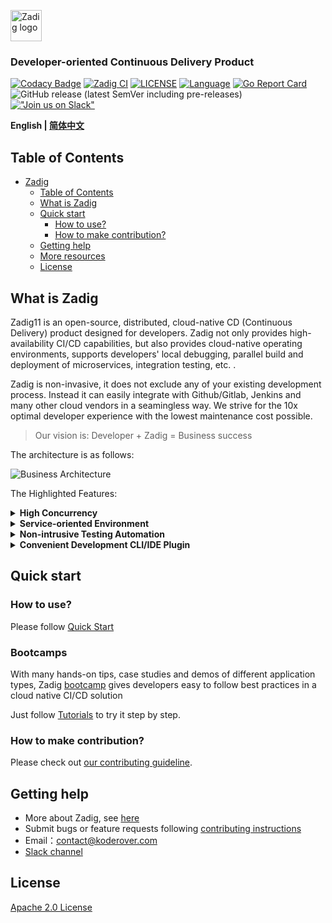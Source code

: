 <p><a href="https://github.com/koderover/zadig-doc" target="_blank" rel="noopener noreferrer"><img height="50" src="https://docs.koderover.com/zadig/img/zadig.png" alt="Zadig logo"></a></p>

<h3 align="left">Developer-oriented Continuous Delivery Product</h3>

<span align="left">

[![Codacy Badge](https://api.codacy.com/project/badge/Grade/2276bb4cce9348ceb8ddeeea5803ed57)](https://app.codacy.com/gh/koderover/zadig?utm_source=github.com&utm_medium=referral&utm_content=koderover/zadig&utm_campaign=Badge_Grade_Settings)
[![Zadig CI](https://os.koderover.com/api/collie/api/badge?pipelineName=zadig-ci/zadig-ci&source=github&repoFullName=koderover/zadig&branch=main&eventType=push)](https://os.koderover.com/v1/projects/detail/zadig-ci/pipelines/freestyle/home/zadig-ci/608824fef341de000137317d?rightbar=step)
[![LICENSE](https://img.shields.io/github/license/koderover/zadig.svg)](https://github.com/koderover/zadig/blob/main/LICENSE)
[![Language](https://img.shields.io/badge/Language-Go-blue.svg)](https://golang.org/)
⁣[![Go Report Card](https://goreportcard.com/badge/github.com/koderover/zadig)](https://goreportcard.com/report/github.com/koderover/zadig)
![GitHub release (latest SemVer including pre-releases)](https://img.shields.io/github/v/release/koderover/zadig?include_prereleases)
[!["Join us on Slack"](https://img.shields.io/badge/join-us%20on%20slack-gray.svg?longCache=true&logo=slack&colorB=brightgreen)](https://join.slack.com/t/zadig-workspace/shared_invite/zt-qedvct1t-mQUf2eyTRkoVCc_RWKKgxw)

</span>

<div align="left">

**English | [简体中文](./README-zh-CN.md)**

</div>

## Table of Contents

- [Zadig](#zadig)
  - [Table of Contents](#table-of-contents)
  - [What is Zadig](#what-is-zadig)
  - [Quick start](#quick-start)
    - [How to use?](#how-to-use)
    - [How to make contribution?](#how-to-make-contribution)
  - [Getting help](#getting-help)
  - [More resources](#more-resources)
  - [License](#license)

## What is Zadig

Zadig11 is an open-source, distributed, cloud-native CD (Continuous Delivery) product designed for developers. Zadig not only provides high-availability CI/CD capabilities, but also provides cloud-native operating environments, supports developers' local debugging, parallel build and deployment of microservices, integration testing, etc. .

Zadig is non-invasive, it does not exclude any of your existing development process. Instead it can easily integrate with Github/Gitlab, Jenkins and many other cloud vendors in a seamingless way. We strive for the 10x optimal developer experience with the lowest maintenance cost possible.

> Our vision is: Developer + Zadig = Business success


The architecture is as follows:

![Business Architecture](./Zadig-Business-Architecture.jpg)

The Highlighted Features:

<details>
  <summary><b>High Concurrency</b></summary>
  Based on cloud-native design, through simple configuration, the system automatically generates workflows to achieve high concurrent execution for continuous delivery relevant tasks such as building, testing and deployment, across multiple services. It significantly improves the efficiency of multi-services deployment in microservice architecture.
  </details>

<details>
  <summary><b>Service-oriented Environment</b></summary>
  With just one set of service configuration, multiple encapsulated environments will be provided automatically within minutes, empowering independent environments for developers, QAs and product managers.

  Minimum to none migration cost of existing environments -- just hosting with one click, the system allows browsing and adjusting all the services at your fingertips.
  </details>

<details>
  <summary><b>Non-intrusive Testing Automation</b></summary>
  Zadig can easily and non-intrusively embed existing testing automation frameworks, and achieve continuous building, testing and deployment via GitHub/GitLab Webhook.

  It also integrates with productivity bots to provide instant quality report, which effectively applies shift-left testing best practices.
  </details>

<details>
  <summary><b>Convenient Development CLI/IDE Plugin</b></summary>
  Zadig also provides a convenient toolkit with development commandline interface which allows compiling, building and deploying the changes to dev environment with one command. It enables collaborated debugging and testing with minimum manual toil, reduces cognitive load and allows teams to focus more on business.
  </details>


## Quick start

### How to use?

Please follow [Quick Start](https://docs.koderover.com/zadig/quick-start/try-out-install)

### Bootcamps

With many hands-on tips, case studies and demos of different application types, Zadig [bootcamp](https://github.com/koderover/zadig-bootcamp) gives developers easy to follow best practices in a cloud native CI/CD solution

Just follow [Tutorials](https://www.koderover.com/tutorials) to try it step by step.

### How to make contribution?

Please check out [our contributing guideline](CONTRIBUTING.md).

## Getting help

- More about Zadig, see [here](https://docs.koderover.com/zadig)
- Submit bugs or feature requests following [contributing instructions](CONTRIBUTING.md#contribution-option-1---reporting-an-issue)
- Email：contact@koderover.com
- [Slack channel](https://join.slack.com/t/zadig-workspace/shared_invite/zt-qedvct1t-mQUf2eyTRkoVCc_RWKKgxw)


## License

[Apache 2.0 License](./LICENSE)


